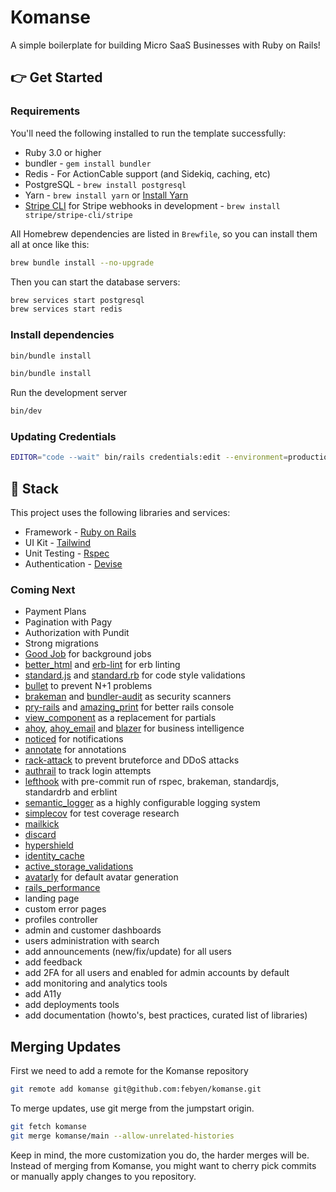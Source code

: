 # Komanse

A simple boilerplate for building Micro SaaS Businesses with Ruby on Rails!

## 👉 Get Started

### Requirements

You'll need the following installed to run the template successfully:

* Ruby 3.0 or higher
* bundler - `gem install bundler`
* Redis - For ActionCable support (and Sidekiq, caching, etc)
* PostgreSQL - `brew install postgresql`
* Yarn - `brew install yarn` or [Install Yarn](https://yarnpkg.com/en/docs/install)
* [Stripe CLI](https://stripe.com/docs/stripe-cli) for Stripe webhooks in development - `brew install stripe/stripe-cli/stripe`

All Homebrew dependencies are listed in `Brewfile`, so you can install them all at once like this:

```bash
brew bundle install --no-upgrade
```

Then you can start the database servers:

```bash
brew services start postgresql
brew services start redis
```

### Install dependencies

```bash
bin/bundle install
```

```bash
bin/bundle install
```

Run the development server

```bash
bin/dev
```

### Updating Credentials

```bash
EDITOR="code --wait" bin/rails credentials:edit --environment=production
```

## 🥞 Stack

This project uses the following libraries and services:

* Framework - [Ruby on Rails](https://rubyonrails.org/)
* UI Kit - [Tailwind](https://tailwindcss.com)
* Unit Testing - [Rspec](https://rubyonrails.org/)
* Authentication - [Devise](https://github.com/heartcombo/devise)

### Coming Next

* Payment Plans
* Pagination with Pagy
* Authorization with Pundit
* Strong migrations
* [Good Job](https://github.com/bensheldon/good_job) for background jobs
* [better_html](https://github.com/Shopify/better-html) and [erb-lint](https://github.com/Shopify/erb-lint) for erb linting
* [standard.js](https://standardjs.com) and [standard.rb](https://github.com/testdouble/standard) for code style validations
* [bullet](https://github.com/flyerhzm/bullet) to prevent N+1 problems
* [brakeman](https://github.com/presidentbeef/brakeman) and [bundler-audit](https://github.com/postmodern/bundler-audit) as security scanners
* [pry-rails](https://github.com/rweng/pry-rails) and [amazing_print](https://github.com/amazing-print/amazing_print) for better rails console
* [view_component](https://viewcomponent.org/) as a replacement for partials
* [ahoy](https://github.com/ankane/ahoy), [ahoy_email](https://github.com/ankane/ahoy_email) and [blazer](https://github.com/ankane/blazer) for business intelligence
* [noticed](https://github.com/excid3/noticed) for notifications
* [annotate](https://github.com/ctran/annotate_models) for annotations
* [rack-attack](https://github.com/rack/rack-attack) to prevent bruteforce and DDoS attacks
* [authrail](https://github.com/ankane/authtrail) to track login attempts
* [lefthook](https://github.com/evilmartians/lefthook) with pre-commit run of rspec, brakeman, standardjs, standardrb and erblint
* [semantic_logger](https://github.com/reidmorrison/semantic_logger) as a highly configurable logging system
* [simplecov](https://github.com/simplecov-ruby/simplecov) for test coverage research
* [mailkick](https://github.com/ankane/mailkick)
* [discard](https://github.com/jhawthorn/discard)
* [hypershield](https://github.com/ankane/hypershield)
* [identity_cache](https://github.com/Shopify/identity_cache)
* [active_storage_validations](https://github.com/igorkasyanchuk/active_storage_validations)
* [avatarly](https://github.com/lucek/avatarly) for default avatar generation
* [rails_performance](https://github.com/igorkasyanchuk/rails_performance)
* landing page
* custom error pages
* profiles controller
* admin and customer dashboards
* users administration with search
* add announcements (new/fix/update) for all users
* add feedback
* add 2FA for all users and enabled for admin accounts by default
* add monitoring and analytics tools
* add A11y
* add deployments tools
* add documentation (howto's, best practices, curated list of libraries)

## Merging Updates

First we need to add a remote for the Komanse repository

```bash
git remote add komanse git@github.com:febyen/komanse.git
```

To merge updates, use git merge from the jumpstart origin.

```bash
git fetch komanse
git merge komanse/main --allow-unrelated-histories
```

Keep in mind, the more customization you do, the harder merges will be. Instead of merging from Komanse, you might want to cherry pick commits or manually apply changes to you repository.

